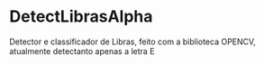 # DetectLibrasAlpha
Detector e classificador de Libras, feito com a biblioteca OPENCV, atualmente detectanto apenas a letra E
